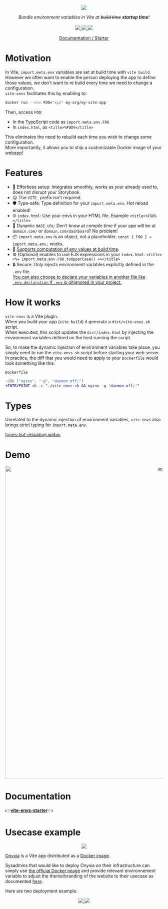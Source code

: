 <p align="center">
    <img src="https://github.com/garronej/vite-envs/assets/6702424/0f290fd7-19ea-41e6-97fb-da3fcc79d848">  
</p>
<p align="center">
    <i>Bundle environment variables in Vite at <strike>build time</strike> <b> startup time</b>!</i>
    <br>
    <br>
    <a href="https://github.com/garronej/vite-envs/actions">
      <img src="https://github.com/garronej/vite-envs/actions/workflows/ci.yaml/badge.svg?branch=main">
    </a>
     <a href="https://www.npmjs.com/package/vite-envs">
      <img src="https://img.shields.io/npm/v/vite-envs">
    </a>
    <a href="https://github.com/garronej/vite-envs/blob/main/LICENSE">
      <img src="https://img.shields.io/npm/l/vite-envs">
    </a>
    <p align="center">
      <a href="https://github.com/garronej/vite-envs-starter">Documentation / Starter</a>
    </p>
</p>

# Motivation

In Vite, `import.meta.env` variables are set at build time with `vite build`.  
However we often want to enable the person deploying the app to define those values, we don't want to re build every time we need
to change a configuration.  
`vite-envs` facilitates this by enabling to:

```bash
docker run --env FOO="xyz" my-org/my-vite-app
```

Then, access `FOO`:

-   In the TypeScript code as `import.meta.env.FOO`
-   In `index.html`, as `<title>%FOO%</title>`

This eliminates the need to rebuild each time you wish to change some configuration.  
More importantly, it allows you to ship a customizable Docker image of your webapp!

# Features

-   🔧 Effortless setup: Integrates smoothly, works as your already used to, does not disrupt your Storybook.
-   😌 The `VITE_` prefix isn't required.  
-   🛡️ Type-safe: Type definition for your `import.meta.env`. Hot reload enabled!
-   🌐 `index.html`: Use your envs in your HTML file. Example `<title>%FOO%</title>`
-   🚀 Dynamic `BASE_URL`: Don't know at compile time if your app will be at `domain.com/` or `domain.com/dashboard`? No problem!  
-   📦 `import.meta.env` is an object, not a placeholder. `const { FOO } = import.meta.env;` works.
-   🧠 [Supports computation of env values at build time](https://github.com/garronej/vite-envs-starter/blob/b0febf2d8ffa67dceaf140372445e3cb8059c2e1/vite.config.ts#L14-L37).  
-   ⚙️ (Optional) enables to use EJS expressions in your `index.html`. `<title><%= import.meta.env.FOO.toUpperCase() =></title>`
-   🔒 Secure: Only injects environment variables explicitly defined in the `.env` file.  
    [You can also choose to declare your variables in another file like `.env.declaration` if `.env` is gitignored in your project.](https://github.com/garronej/vite-envs/assets/6702424/bc64605c-6aaf-427d-b8ce-b829dc63fc35)   

# How it works  

`vite-envs` is a Vite plugin.  
When you build your app (`vite build`) it generate a `dist/vite-envs.sh` script.  
When executed, this script updates the `dist/index.html` by injecting the environment variables 
defined on the host running the script.  

So, to make the dynamic injection of environment variables take place, you simply need to run the `vite-envs.sh` script 
before starting your web server.  
In practice, the diff that you would need to apply to your `Dockerfile` would look something like this:    

`Dockerfile`  
```diff
-CMD ["nginx", "-g", "daemon off;"]
+ENTRYPOINT sh -c "./vite-envs.sh && nginx -g 'daemon off;'"
```  

# Types  

Unrelated to the dynamic injection of environment variables, `vite-envs` also brings strict typing for `import.meta.env`.  

[types-hot-reloading.webm](https://github.com/garronej/vite-envs/assets/6702424/78113d59-ac59-46b6-ada2-c325f475256c)

# Demo  

<p align="center">
  <a href="https://www.youtube.com/watch?v=wsY7VDUIZM0">
    <img width="1000" alt="image" src="https://github.com/garronej/vite-envs/assets/6702424/9f79b37a-9cdd-40ce-be48-9475406e815d">
  </a>
</p>

# Documentation

👉[**vite-envs-starter**](https://github.com/garronej/vite-envs-starter)👈

# Usecase example

<p align="center">
	<img src="https://user-images.githubusercontent.com/6702424/154810177-3da80638-93c3-4a41-9710-13541b9d8974.png" />
</p>

[Onyxia](https://github.com/InseeFrLab/onyxia) is a Vite app distributed as a [Docker image](https://hub.docker.com/r/inseefrlab/onyxia-web/tags).

Sysadmins that would like to deploy Onyxia on their infrastructure can simply use
[the official Docker image](https://hub.docker.com/r/inseefrlab/onyxia-web/tags) and provide relevant environnement variable to adjust the theme/branding of the website to their usecase as
documented [here](https://docs.onyxia.sh/admin-doc/theme).

Here are two deployment example:

<p align="center">
  <a href="https://datalab.sspcloud.fr">
    <img src="https://user-images.githubusercontent.com/6702424/154809580-b38abbc2-d7be-4fc2-ad7d-b830d88f3a57.png">  
  </a>
  <a href="https://onyxialpha.kub.sspcloud.fr/">
    <img src="https://user-images.githubusercontent.com/6702424/154809578-4aaa5501-e356-484b-8a95-c2a59e287cf9.png">  
  </a>
</p>
</p>
